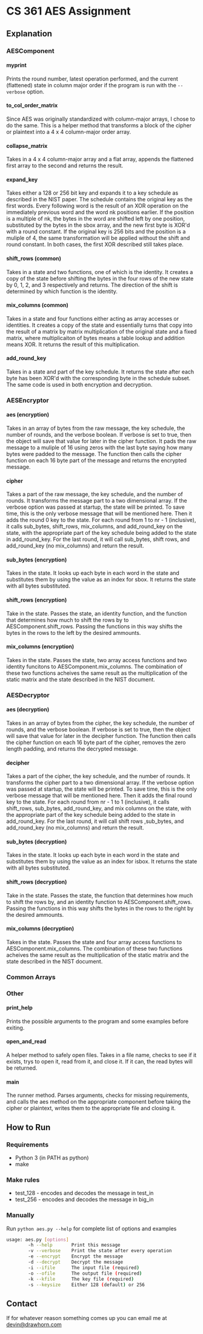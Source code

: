 # CS 361 AES Assignment

## Explanation

### AESComponent

#### myprint

Prints the round number, latest operation performed, and the current (flattened) state in column major order if the program is run with the `--verbose` option.

#### to_col_order_matrix

Since AES was originally standardized with column-major arrays, I chose to do the same. This is a helper method that transforms a block of the cipher or plaintext into a 4 x 4 column-major order array.

#### collapse_matrix

Takes in a 4 x 4 column-major array and a flat array, appends the flattened first array to the second and returns the result.

#### expand_key

Takes either a 128 or 256 bit key and expands it to a key schedule as described in the NIST paper. The schedule contains the original key as the first words. Every following word is the result of an XOR operation on the immediately previous word and the word nk positions earlier. If the position is a multiple of nk, the bytes in the word are shifted left by one position, substituted by the bytes in the sbox array, and the new first byte is XOR'd with a round constant. If the original key is 256 bits and the position is a muliple of 4, the same transformation will be applied without the shift and round constant. In both cases, the first XOR described still takes place.

#### shift_rows (common)

Takes in a state and two functions, one of which is the identity. It creates a copy of the state before shifting the bytes in the four rows of the new state by 0, 1, 2, and 3 respectively and returns. The direction of the shift is determined by which function is the identity.

#### mix_columns (common)

Takes in a state and four functions either acting as array accesses or identities. It creates a copy of the state and essentially turns that copy into the result of a matrix by matrix multiplication of the original state and a fixed matrix, where multiplicaiton of bytes means a table lookup and addition means XOR. It returns the result of this multiplication.

#### add_round_key

Takes in a state and part of the key schedule. It returns the state after each byte has been XOR'd with the corresponding byte in the schedule subset. The same code is used in both encryption and decryption.

### AESEncryptor

#### aes (encryption)

Takes in an array of bytes from the raw message, the key schedule, the number of rounds, and the verbose boolean. If verbose is set to true, then the object will save that value for later in the cipher function. It pads the raw message to a muliple of 16 using zeros with the last byte saying how many bytes were padded to the message. The function then calls the cipher function on each 16 byte part of the message and returns the encrypted message.

#### cipher

Takes a part of the raw message, the key schedule, and the number of rounds. It transforms the message part to a two dimensional array. If the verbose option was passed at startup, the state will be printed. To save time, this is the only verbose message that will be mentioned here. Then it adds the round 0 key to the state. For each round from 1 to nr - 1 (inclusive), it calls sub_bytes, shift_rows, mix_columns, and add_round_key on the state, with the appropriate part of the key schedule being added to the state in add_round_key. For the last round, it will call sub_bytes, shift rows, and add_round_key (no mix_columns) and return the result.

#### sub_bytes (encryption)

Takes in the state. It looks up each byte in each word in the state and substitutes them by using the value as an index for sbox. It returns the state with all bytes substituted.

#### shift_rows (encryption)

Take in the state. Passes the state, an identity function, and the function that determines how much to shift the rows by to AESComponent.shift_rows. Passing the functions in this way shifts the bytes in the rows to the left by the desired ammounts.

#### mix_columns (encryption)

Takes in the state. Passes the state, two array access functions and two identity funcitons to AESComponent.mix_columns. The combination of these two functions acheives the same result as the multiplication of the static matrix and the state described in the NIST document.

### AESDecryptor

#### aes (decryption)

Takes in an array of bytes from the cipher, the key schedule, the number of rounds, and the verbose boolean. If verbose is set to true, then the object will save that value for later in the decipher function. The function then calls the cipher function on each 16 byte part of the cipher, removes the zero length padding, and returns the decrypted message.

#### decipher

Takes a part of the cipher, the key schedule, and the number of rounds. It transforms the cipher part to a two dimensional array. If the verbose option was passed at startup, the state will be printed. To save time, this is the only verbose message that will be mentioned here. Then it adds the final round key to the state. For each round from nr - 1 to 1 (inclusive), it calls shift_rows, sub_bytes, add_round_key, and mix columns on the state, with the appropriate part of the key schedule being added to the state in add_round_key. For the last round, it will call shift rows ,sub_bytes, and add_round_key (no mix_columns) and return the result.

#### sub_bytes (decryption)

Takes in the state. It looks up each byte in each word in the state and substitutes them by using the value as an index for isbox. It returns the state with all bytes substituted.

#### shift_rows (decryption)

Take in the state. Passes the state, the function that determines how much to shift the rows by, and an identity function to AESComponent.shift_rows. Passing the functions in this way shifts the bytes in the rows to the right by the desired ammounts.

#### mix_columns (decryption)

Takes in the state. Passes the state and four array access functions to AESComponent.mix_columns. The combination of these two functions acheives the same result as the multiplication of the static matrix and the state described in the NIST document.

### Common Arrays

### Other

#### print_help

Prints the possible arguments to the program and some examples before exiting.

#### open_and_read

A helper method to safely open files. Takes in a file name, checks to see if it exists, trys to open it, read from it, and close it. If it can, the read bytes will be returned.

#### main

The runner method. Parses arguments, checks for missing requirements, and calls the aes method on the appropriate component before taking the cipher or plaintext, writes them to the appropriate file and closing it.

## How to Run

### Requirements

* Python 3 (in PATH as python)
* make

### Make rules

* test_128 - encodes and decodes the message in test_in
* test_256 - encodes and decodes the message in big_in

### Manually

Run `python aes.py --help` for complete list of options and examples

```bash
usage: aes.py [options]
        -h --help       Print this message
        -v --verbose    Print the state after every operation
        -e --encrypt    Encrypt the message
        -d --decrypt    Decrypt the message
        -i --ifile      The input file (required)
        -o --ofile      The output file (required)
        -k --kfile      The key file (required)
        -s --keysize    Either 128 (default) or 256
```

## Contact

If for whatever reason something comes up you can email me at devin@drawhorn.com

